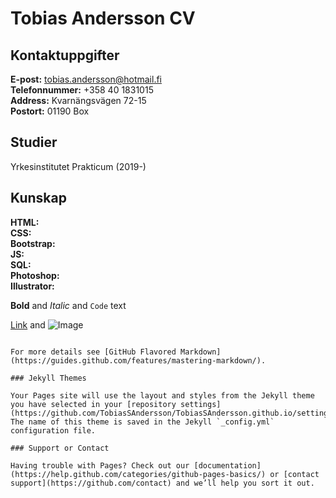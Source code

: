 # Tobias Andersson CV

## Kontaktuppgifter

**E-post:** tobias.andersson@hotmail.fi <br>
**Telefonnummer:** +358 40 1831015 <br>
**Address:** Kvarnängsvägen 72-15 <br>
**Postort:** 01190 Box <br>

## Studier

Yrkesinstitutet Prakticum (2019-)

## Kunskap

**HTML:**  <br>
**CSS:**  <br>
**Bootstrap:**  <br>
**JS:** <br>
**SQL:**  <br>
**Photoshop:**  <br>
**Illustrator:**  <br>


**Bold** and _Italic_ and `Code` text

[Link](url) and ![Image](src)
```

For more details see [GitHub Flavored Markdown](https://guides.github.com/features/mastering-markdown/).

### Jekyll Themes

Your Pages site will use the layout and styles from the Jekyll theme you have selected in your [repository settings](https://github.com/TobiasSAndersson/TobiasSAndersson.github.io/settings). The name of this theme is saved in the Jekyll `_config.yml` configuration file.

### Support or Contact

Having trouble with Pages? Check out our [documentation](https://help.github.com/categories/github-pages-basics/) or [contact support](https://github.com/contact) and we’ll help you sort it out.
